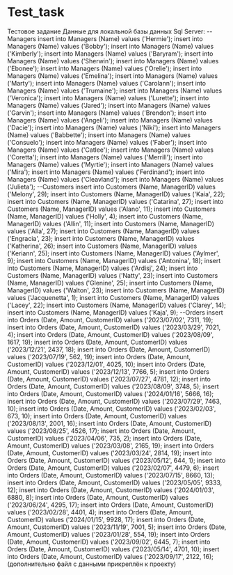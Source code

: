 # Test_task
Тестовое задание
Данные для локальной базы данных Sql Server:
--Managers
insert into Managers (Name) values ('Hermie');
insert into Managers (Name) values ('Bobby');
insert into Managers (Name) values ('Kimberly');
insert into Managers (Name) values ('Baryram');
insert into Managers (Name) values ('Sherwin');
insert into Managers (Name) values ('Ebonee');
insert into Managers (Name) values ('Orelie');
insert into Managers (Name) values ('Emelina');
insert into Managers (Name) values ('Marty');
insert into Managers (Name) values ('Carolann');
insert into Managers (Name) values ('Trumaine');
insert into Managers (Name) values ('Veronica');
insert into Managers (Name) values ('Lurette');
insert into Managers (Name) values ('Jared');
insert into Managers (Name) values ('Garvin');
insert into Managers (Name) values ('Brendon');
insert into Managers (Name) values ('Angeli');
insert into Managers (Name) values ('Dacie');
insert into Managers (Name) values ('Niki');
insert into Managers (Name) values ('Babbette');
insert into Managers (Name) values ('Consuelo');
insert into Managers (Name) values ('Faber');
insert into Managers (Name) values ('Catlee');
insert into Managers (Name) values ('Coretta');
insert into Managers (Name) values ('Merrill');
insert into Managers (Name) values ('Myrtie');
insert into Managers (Name) values ('Mira');
insert into Managers (Name) values ('Ferdinand');
insert into Managers (Name) values ('Cleavland');
insert into Managers (Name) values ('Julieta');
--Customers
insert into Customers (Name, ManagerID) values ('Melony', 29);
insert into Customers (Name, ManagerID) values ('Kaia', 22);
insert into Customers (Name, ManagerID) values ('Catarina', 27);
insert into Customers (Name, ManagerID) values ('Alano', 11);
insert into Customers (Name, ManagerID) values ('Holly', 4);
insert into Customers (Name, ManagerID) values ('Allin', 11);
insert into Customers (Name, ManagerID) values ('Alla', 27);
insert into Customers (Name, ManagerID) values ('Engracia', 23);
insert into Customers (Name, ManagerID) values ('Katherina', 26);
insert into Customers (Name, ManagerID) values ('Keriann', 25);
insert into Customers (Name, ManagerID) values ('Aylmer', 9);
insert into Customers (Name, ManagerID) values ('Antonina', 18);
insert into Customers (Name, ManagerID) values ('Ardisj', 24);
insert into Customers (Name, ManagerID) values ('Natty', 23);
insert into Customers (Name, ManagerID) values ('Glenine', 25);
insert into Customers (Name, ManagerID) values ('Walton', 23);
insert into Customers (Name, ManagerID) values ('Jacquenetta', 1);
insert into Customers (Name, ManagerID) values ('Lacey', 22);
insert into Customers (Name, ManagerID) values ('Clarey', 14);
insert into Customers (Name, ManagerID) values ('Kaja', 9);
--Orders
insert into Orders (Date, Amount, CustomerID) values ('2023/07/02', 7311, 19);
insert into Orders (Date, Amount, CustomerID) values ('2023/03/29', 7021, 4);
insert into Orders (Date, Amount, CustomerID) values ('2023/08/09', 1617, 19);
insert into Orders (Date, Amount, CustomerID) values ('2023/12/21', 2437, 18);
insert into Orders (Date, Amount, CustomerID) values ('2023/07/19', 562, 19);
insert into Orders (Date, Amount, CustomerID) values ('2023/12/01', 4025, 10);
insert into Orders (Date, Amount, CustomerID) values ('2023/12/13', 7766, 5);
insert into Orders (Date, Amount, CustomerID) values ('2023/07/27', 4781, 12);
insert into Orders (Date, Amount, CustomerID) values ('2023/08/09', 3748, 5);
insert into Orders (Date, Amount, CustomerID) values ('2024/01/16', 5666, 16);
insert into Orders (Date, Amount, CustomerID) values ('2023/07/29', 7463, 10);
insert into Orders (Date, Amount, CustomerID) values ('2023/02/03', 673, 10);
insert into Orders (Date, Amount, CustomerID) values ('2023/08/13', 2001, 16);
insert into Orders (Date, Amount, CustomerID) values ('2023/08/25', 4526, 17);
insert into Orders (Date, Amount, CustomerID) values ('2023/04/06', 735, 2);
insert into Orders (Date, Amount, CustomerID) values ('2023/03/08', 2165, 19);
insert into Orders (Date, Amount, CustomerID) values ('2023/03/24', 2814, 19);
insert into Orders (Date, Amount, CustomerID) values ('2023/05/12', 644, 1);
insert into Orders (Date, Amount, CustomerID) values ('2023/02/07', 4479, 6);
insert into Orders (Date, Amount, CustomerID) values ('2023/07/15', 8660, 13);
insert into Orders (Date, Amount, CustomerID) values ('2023/05/05', 9333, 12);
insert into Orders (Date, Amount, CustomerID) values ('2024/01/03', 6880, 8);
insert into Orders (Date, Amount, CustomerID) values ('2023/06/24', 4295, 17);
insert into Orders (Date, Amount, CustomerID) values ('2023/02/28', 4401, 4);
insert into Orders (Date, Amount, CustomerID) values ('2024/01/15', 9928, 17);
insert into Orders (Date, Amount, CustomerID) values ('2023/11/19', 7001, 5);
insert into Orders (Date, Amount, CustomerID) values ('2023/01/28', 554, 19);
insert into Orders (Date, Amount, CustomerID) values ('2023/09/02', 6445, 7);
insert into Orders (Date, Amount, CustomerID) values ('2023/05/14', 4701, 10);
insert into Orders (Date, Amount, CustomerID) values ('2023/09/17', 2122, 16);
(дополнительно файл с данными прикреплён к проекту)
